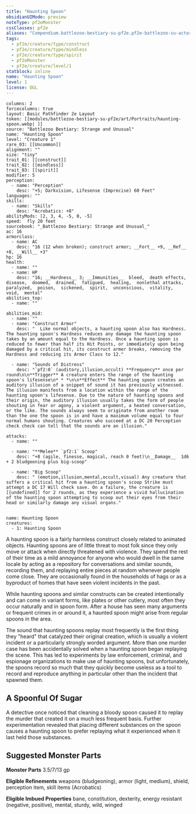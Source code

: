 ```yaml
---
title: "Haunting Spoon"
obsidianUIMode: preview
noteType: pf2eMonster
cssClasses: pf2e
aliases: "Compendium.battlezoo-bestiary-su-pf2e.pf2e-battlezoo-su-actors.Actor.Zyg7Itg41PKe4cA7" 
tags:
  - pf2e/creature/type/construct
  - pf2e/creature/type/mindless
  - pf2e/creature/type/spirit
  - pf2eMonster
  - pf2e/creature/level/1
statblock: inline
name: "Haunting Spoon"
level: 1
license: OGL
---
```


```statblock
columns: 2
forcecolumns: true
layout: Basic Pathfinder 2e Layout
token: [[modules/battlezoo-bestiary-su-pf2e/art/Portraits/haunting-spoon.webp| ]]
source: "Battlezoo Bestiary: Strange and Unusual"
name: "Haunting Spoon"
level: "Creature 1"
rare_03: [[Uncommon]]
alignment: ""
size: "tiny"
trait_01: [[construct]]
trait_02: [[mindless]]
trait_03: [[spirit]]
modifier: 5
perception:
  - name: "Perception"
    desc: "+5; Darkvision, Lifesense (Imprecise) 60 Feet"
languages: ""
skills:
  - name: "Skills"
    desc: "Acrobatics: +8"
abilityMods: [2, 3, 4, -5, 0, -5]
speed:  fly 20 feet
sourcebook: "_Battlezoo Bestiary: Strange and Unusual_"
ac: 16
armorclass:
  - name: AC
    desc: "16 (12 when broken); construct armor; __Fort__ +9, __Ref__ +8, __Will__ +3"
hp: 16
health:
  - name: ""
  - name: HP
    desc: "16; __Hardness__ 3; __Immunities__  bleed,  death effects,  disease,  doomed,  drained,  fatigued,  healing,  nonlethal attacks,  paralyzed,  poison,  sickened,  spirit,  unconscious,  vitality,  void,  mental"
abilities_top:
  - name: ""

abilities_mid:
  - name: ""
  - name: "Construct Armor"
    desc: "  Like normal objects, a haunting spoon also has Hardness. The haunting spoon's Hardness reduces any damage the haunting spoon takes by an amount equal to the Hardness. Once a haunting spoon is reduced to fewer than half its Hit Points, or immediately upon being damaged by a critical hit, its construct armor breaks, removing the Hardness and reducing its Armor Class to 12."

  - name: "Sounds of Distress"
    desc: "`pf2:0` (auditory,illusion,occult) **Frequency** once per round\n\n**Trigger** A creature enters the range of the haunting spoon's lifesense\n* * *\n\n**Effect** The haunting spoon creates an auditory illusion of a snippet of sound it has previously witnessed. The illusion manifests from a location within the range of the haunting spoon's lifesense. Due to the nature of haunting spoons and their origin, the auditory illusion usually takes the form of people shouting in fear or agony, a violent argument, a heated conversation, or the like. The sounds always seem to originate from another room than the one the spoon is in and have a maximum volume equal to four normal humans shouting. Creatures who succeed at a DC 20 Perception check check can tell that the sounds are an illusion."

attacks:
  - name: ""

  - name: "**Melee** `pf2:1` Scoop"
    desc: "+8 (agile, finesse, magical, reach 0 feet)\n__Damage__  1d6 + 2 bludgeoning plus big-scoop"

  - name: "Big Scoop"
    desc: " (emotion,illusion,mental,occult,visual) Any creature that suffers a critical hit from a haunting spoon's scoop Strike must attempt a DC 17 Will check save. On a failure, the creature is [[undefined]] for 2 rounds, as they experience a vivid hallucination of the haunting spoon attempting to scoop out their eyes from their head or similarly damage any visual organs."
 
```

```encounter-table
name: Haunting Spoon
creatures:
  - 1: Haunting Spoon
```



A haunting spoon is a fairly harmless construct closely related to animated objects. Haunting spoons are of little threat to most folk since they only move or attack when directly threatened with violence. They spend the rest of their time as a mild annoyance for anyone who would dwell in the same locale by acting as a repository for conversations and similar sounds, recording them, and replaying entire pieces at random whenever people come close. They are occasionally found in the households of hags or as a byproduct of homes that have seen violent incidents in the past.

While haunting spoons and similar constructs can be created intentionally and can come in variant forms, like plates or other cutlery, most often they occur naturally and in spoon form. After a house has seen many arguments or frequent crimes in or around it, a haunted spoon might arise from regular spoons in the area.

The sound that haunting spoons replay most frequently is the first thing they "heard" that catalyzed their original creation, which is usually a violent incident or a particularly strongly worded argument. More than one murder case has been accidentally solved when a haunting spoon began replaying the scene. This has led to experiments by law enforcement, criminal, and espionage organizations to make use of haunting spoons, but unfortunately, the spoons record so much that they quickly become useless as a tool to record and reproduce anything in particular other than the incident that spawned them.

## A Spoonful Of Sugar

A detective once noticed that cleaning a bloody spoon caused it to replay the murder that created it on a much less frequent basis. Further experimentation revealed that placing different substances on the spoon causes a haunting spoon to prefer replaying what it experienced when it last held those substances.

## Suggested Monster Parts

**Monster Parts** 3.5/7/13 gp

**Eligible Refinements** weapons (bludgeoning), armor (light, medium), shield, perception item, skill items (Acrobatics)

**Eligible Imbued Properties** bane, constitution, dexterity, energy resistant (negative, positive), mental, sturdy, wild, winged

